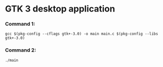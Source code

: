 # GTK 3 desktop application

### Command 1:

```
gcc $(pkg-config --cflags gtk+-3.0) -o main main.c $(pkg-config --libs gtk+-3.0)
```

### Command 2:

```
./main
```

